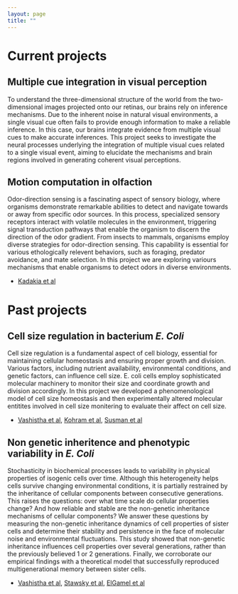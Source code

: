 ```yaml
---
layout: page
title: ""
---
```

# Current projects
## Multiple cue integration in visual perception
To understand the three-dimensional structure of the world from the two-dimensional images projected onto our retinas, our brains rely on inference mechanisms. Due to the inherent noise in natural visual environments, a single visual cue often fails to provide enough information to make a reliable inference. In this case, our brains integrate evidence from multiple visual cues to make accurate inferences. This project seeks to investigate the neural processes underlying the integration of multiple visual cues related to a single visual event, aiming to elucidate the mechanisms and brain regions involved in generating coherent visual perceptions.

## Motion computation in olfaction
Odor-direction sensing is a fascinating aspect of sensory biology, where organisms demonstrate remarkable abilities to detect and navigate towards or away from specific odor sources. In this process, specialized sensory receptors interact with volatile molecules in the environment, triggering signal transduction pathways that enable the organism to discern the direction of the odor gradient. From insects to mammals, organisms employ diverse strategies for odor-direction sensing. This capability is essential for various ethologically relevent behaviors, such as foraging, predator avoidance, and mate selection. In this project we are exploring variours mechanisms that enable organisms to detect odors in diverse environments.

- [Kadakia et al](https://www.nature.com/articles/s41586-022-05423-4)
  
# Past projects

## Cell size regulation in bacterium _E. Coli_
Cell size regulation is a fundamental aspect of cell biology, essential for maintaining cellular homeostasis and ensuring proper growth and division. Various factors, including nutrient availability, environmental conditions, and genetic factors, can influence cell size. E. coli cells employ sophisticated molecular machinery to monitor their size and coordinate growth and division accordingly. In this project we developed a phenomenological model of cell size homeostasis and then experimentally altered molecular entitites involved in cell size monitering to evaluate their affect on cell size.

- [Vashistha et al](https://www.nature.com/articles/s41467-023-41487-0), [Kohram et al](https://www.cell.com/current-biology/pdf/S0960-9822(20)31776-0.pdf), [Susman et al](https://www.pnas.org/doi/abs/10.1073/pnas.1615526115)


## Non genetic inheritence and phenotypic variability in _E. Coli_
Stochasticity in biochemical processes leads to variability in physical properties of isogenic cells over time. Although this heterogeneity helps cells survive changing environmental conditions, it is partially restrained by the inheritance of cellular components between consecutive generations. This raises the questions: over what time scale do cellular properties change? And how reliable and stable are the non-genetic inheritance mechanisms of cellular components? We answer these questions by measuring the non-genetic inheritance dynamics of cell properties of sister cells and determine their stability and persistence in the face of molecular noise and environmental fluctuations. This study showed that non-genetic inheritance influences cell properties over several generations, rather than the previously believed 1 or 2 generations. Finally, we corroborate our empirical findings  with a theoretical model that successfully reproduced multigenerational memory between sister cells.
- [Vashistha et al](https://elifesciences.org/articles/64779), [Stawsky et al](https://www.cell.com/iscience/pdf/S2589-0042(21)01648-5.pdf), [ElGamel et al](https://journals.aps.org/pre/abstract/10.1103/PhysRevE.108.L032401)
